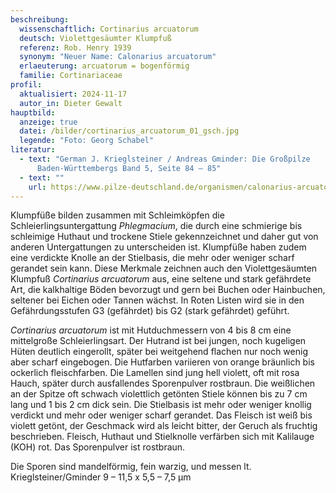 ```yaml
---
beschreibung:
  wissenschaftlich: Cortinarius arcuatorum
  deutsch: Violettgesäumter Klumpfuß
  referenz: Rob. Henry 1939
  synonym: "Neuer Name: Calonarius arcuatorum"
  erlaeuterung: arcuatorum = bogenförmig
  familie: Cortinariaceae
profil:
  aktualisiert: 2024-11-17
  autor_in: Dieter Gewalt
hauptbild:
  anzeige: true
  datei: /bilder/cortinarius_arcuatorum_01_gsch.jpg
  legende: "Foto: Georg Schabel"
literatur:
  - text: "German J. Krieglsteiner / Andreas Gminder: Die Großpilze
      Baden-Württembergs Band 5, Seite 84 – 85"
  - text: ""
    url: https://www.pilze-deutschland.de/organismen/calonarius-arcuatorum-rob-henry-niskanen-liimat-2022-1
---
```

Klumpfüße bilden zusammen mit Schleimköpfen die Schleierlingsuntergattung *Phlegmacium*, die durch eine schmierige bis schleimige Huthaut und trockene Stiele gekennzeichnet und daher gut von anderen Untergattungen zu unterscheiden ist. Klumpfüße haben zudem eine verdickte Knolle an der Stielbasis, die mehr oder weniger scharf gerandet sein kann. Diese Merkmale zeichnen auch den Violettgesäumten Klumpfuß *Cortinarius arcuatorum* aus, eine seltene und stark gefährdete Art, die kalkhaltige Böden bevorzugt und gern bei Buchen oder Hainbuchen, seltener bei Eichen oder Tannen wächst. In Roten Listen wird sie in den Gefährdungsstufen G3 (gefährdet) bis G2 (stark gefährdet) geführt. 

*Cortinarius arcuatorum* ist mit Hutduchmessern von 4 bis 8 cm eine mittelgroße Schleierlingsart. Der Hutrand ist bei jungen, noch kugeligen Hüten deutlich eingerollt, später bei weitgehend flachen nur noch wenig aber scharf eingebogen. Die Hutfarben variieren von orange bräunlich bis ockerlich fleischfarben. Die Lamellen sind jung hell violett, oft mit rosa Hauch, später durch ausfallendes Sporenpulver rostbraun. Die weißlichen an der Spitze oft schwach violettlich getönten Stiele können bis zu 7 cm lang und 1 bis 2 cm dick sein. Die Stielbasis ist mehr oder weniger knollig verdickt und mehr oder weniger scharf gerandet. Das Fleisch ist weiß bis violett getönt, der Geschmack wird als leicht bitter, der Geruch als fruchtig beschrieben. Fleisch, Huthaut und Stielknolle verfärben sich mit Kalilauge (KOH) rot. Das Sporenpulver ist rostbraun.

Die Sporen sind mandelförmig, fein warzig, und messen lt. Krieglsteiner/Gminder 9 – 11,5 x 5,5 – 7,5 µm